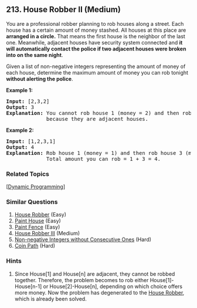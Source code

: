 <!--|This file generated by command(leetcode description); DO NOT EDIT.    |-->
<!--+----------------------------------------------------------------------+-->
<!--|@author    Openset <openset.wang@gmail.com>                           |-->
<!--|@link      https://github.com/openset                                 |-->
<!--|@home      https://github.com/openset/leetcode                        |-->
<!--+----------------------------------------------------------------------+-->

## 213. House Robber II (Medium)

<p>You are a professional robber planning to rob houses along a street. Each house has a certain amount of money stashed. All houses at this place are <strong>arranged in a circle.</strong> That means the first house is the neighbor of the last one. Meanwhile, adjacent houses have security system connected and&nbsp;<b>it will automatically contact the police if two adjacent houses were broken into on the same night</b>.</p>

<p>Given a list of non-negative integers representing the amount of money of each house, determine the maximum amount of money you can rob tonight <strong>without alerting the police</strong>.</p>

<p><strong>Example 1:</strong></p>

<pre>
<strong>Input:</strong> [2,3,2]
<strong>Output:</strong> 3
<strong>Explanation:</strong> You cannot rob house 1 (money = 2) and then rob house 3 (money = 2),
&nbsp;            because they are adjacent houses.
</pre>

<p><strong>Example 2:</strong></p>

<pre>
<strong>Input:</strong> [1,2,3,1]
<strong>Output:</strong> 4
<strong>Explanation:</strong> Rob house 1 (money = 1) and then rob house 3 (money = 3).
&nbsp;            Total amount you can rob = 1 + 3 = 4.</pre>

### Related Topics
  [[Dynamic Programming](https://github.com/openset/leetcode/tree/master/tag/dynamic-programming/README.md)]

### Similar Questions
  1. [House Robber](https://github.com/openset/leetcode/tree/master/problems/house-robber) (Easy)
  1. [Paint House](https://github.com/openset/leetcode/tree/master/problems/paint-house) (Easy)
  1. [Paint Fence](https://github.com/openset/leetcode/tree/master/problems/paint-fence) (Easy)
  1. [House Robber III](https://github.com/openset/leetcode/tree/master/problems/house-robber-iii) (Medium)
  1. [Non-negative Integers without Consecutive Ones](https://github.com/openset/leetcode/tree/master/problems/non-negative-integers-without-consecutive-ones) (Hard)
  1. [Coin Path](https://github.com/openset/leetcode/tree/master/problems/coin-path) (Hard)

### Hints
  1. Since House[1] and House[n] are adjacent, they cannot be robbed together. Therefore, the problem becomes to rob either House[1]-House[n-1] or House[2]-House[n], depending on which choice offers more money. Now the problem has degenerated to the <a href ="https://leetcode.com/problems/house-robber/description/">House Robber</a>, which is already been solved.
